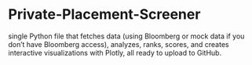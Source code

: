 # Private-Placement-Screener
single Python file that fetches data (using Bloomberg or mock data if you don’t have Bloomberg access), analyzes, ranks, scores, and creates interactive visualizations with Plotly, all ready to upload to GitHub.
